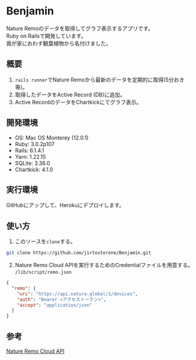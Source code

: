 # Benjamin

Nature Remoのデータを取得してグラフ表示するアプリです。  
Ruby on Railsで開発しています。  
我が家におわす観葉植物から名付けました。

## 概要
1. `rails runner`でNature Remoから最新のデータを定期的に取得(5分おき等)。
2. 取得したデータをActive Record (DB)に追加。
3. Active RecordのデータをChartkickにてグラフ表示。

## 開発環境
* OS: Mac OS Monterey (12.0.1)
* Ruby: 3.0.2p107
* Rails: 6.1.4.1
* Yarn: 1.22.15
* SQLite: 3.36.0
* Chartkick: 4.1.0

## 実行環境
GitHubにアップして、Herokuにデプロイします。

## 使い方
1. このソースを`clone`する。
```bash
git clone https://github.com/jirtosterone/Benjamin.git
```

2. Nature Remo Cloud APIを実行するためのCredentialファイルを用意する。  
`/lib/script/remo.json`
```json
{
  "remo": {
    "uri": "https://api.nature.global/1/devices",
    "auth": "Bearer <アクセストークン>",
    "accept": "application/json"
  }
}
```

## 参考
[Nature Remo Cloud API](https://developer.nature.global)
